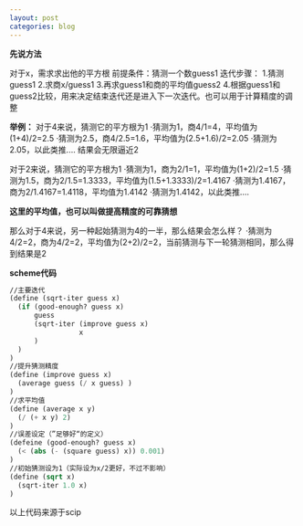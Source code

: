 ```yaml
---
layout: post
categories: blog
---
```

**先说方法**

对于x，需求求出他的平方根
前提条件：猜测一个数guess1
迭代步骤：
1.猜测guess1
2.求商x/guess1
3.再求guess1和商的平均值guess2
4.根据guess1和guess2比较，用来决定结束迭代还是进入下一次迭代。也可以用于计算精度的调整



**举例：**
对于4来说，猜测它的平方根为1
·猜测为1，商4/1=4，平均值为(1+4)/2=2.5
·猜测为2.5，商4/2.5=1.6，平均值为(2.5+1.6)/2=2.05
·猜测为2.05，以此类推....
结果会无限逼近2

对于2来说，猜测它的平方根为1
·猜测为1，商为2/1=1，平均值为(1+2)/2=1.5
·猜测为1.5，商为2/1.5=1.3333，平均值为(1.5+1.3333)/2=1.4167
·猜测为1.4167，商为2/1.4167=1.4118，平均值为1.4142
·猜测为1.4142，以此类推....

**这里的平均值，也可以叫做提高精度的可靠猜想**

那么对于4来说，另一种起始猜测为4的一半，那么结果会怎么样？
·猜测为4/2=2，商为4/2=2，平均值为(2+2)/2=2，当前猜测与下一轮猜测相同，那么得到结果是2


**scheme代码**

```commonlisp
//主要迭代
(define (sqrt-iter guess x)
  (if (good-enough? guess x)
      guess
      (sqrt-iter (improve guess x)
                 x
      )
  )
)
//提升猜测精度
(define (improve guess x)
  (average guess (/ x guess) )
)
//求平均值
(define (average x y)
  (/ (+ x y) 2)
)
//误差设定（”足够好“的定义）
(defeine (good-enough? guess x)
  (< (abs (- (square guess) x)) 0.001)
)
//初始猜测设为1（实际设为x/2更好，不过不影响）
(define (sqrt x)
  (sqrt-iter 1.0 x)
)
```

以上代码来源于scip